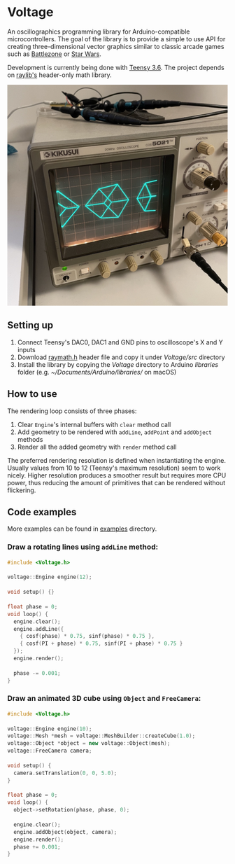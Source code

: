 # Voltage

An oscillographics programming library for Arduino-compatible microcontrollers. The goal of the library is to provide a simple to use API for creating three-dimensional vector graphics similar to classic arcade games such as [Battlezone](https://www.arcade-museum.com/game_detail.php?game_id=7059) or [Star Wars](https://www.arcade-museum.com/game_detail.php?game_id=9773).

Development is currently being done with [Teensy 3.6](https://www.pjrc.com/store/teensy36.html). The project depends on [raylib's](https://www.raylib.com) header-only math library.

![An oscilloscope running a Voltage example](https://raw.githubusercontent.com/achydenius/voltage/examples/three-cubes.jpg)

## Setting up

1. Connect Teensy's DAC0, DAC1 and GND pins to oscilloscope's X and Y inputs
2. Download [raymath.h](https://github.com/raysan5/raylib/blob/master/src/raymath.h) header file and copy it under _Voltage/src_ directory
3. Install the library by copying the _Voltage_ directory to Arduino _libraries_ folder (e.g. _~/Documents/Arduino/libraries/_ on macOS)

## How to use

The rendering loop consists of three phases:

1. Clear `Engine`'s internal buffers with `clear` method call
2. Add geometry to be rendered with `addLine`, `addPoint` and `addObject` methods
3. Render all the added geometry with `render` method call

The preferred rendering resolution is defined when instantiating the engine. Usually values from 10 to 12 (Teensy's maximum resolution) seem to work nicely. Higher resolution produces a smoother result but requires more CPU power, thus reducing the amount of primitives that can be rendered without flickering.

## Code examples

More examples can be found in [examples](examples/) directory.

### Draw a rotating lines using `addLine` method:

```cpp
#include <Voltage.h>

voltage::Engine engine(12);

void setup() {}

float phase = 0;
void loop() {
  engine.clear();
  engine.addLine({
    { cosf(phase) * 0.75, sinf(phase) * 0.75 },
    { cosf(PI + phase) * 0.75, sinf(PI + phase) * 0.75 }
  });
  engine.render();

  phase -= 0.001;
}
```

### Draw an animated 3D cube using `Object` and `FreeCamera`:

```cpp
#include <Voltage.h>

voltage::Engine engine(10);
voltage::Mesh *mesh = voltage::MeshBuilder::createCube(1.0);
voltage::Object *object = new voltage::Object(mesh);
voltage::FreeCamera camera;

void setup() {
  camera.setTranslation(0, 0, 5.0);
}

float phase = 0;
void loop() {
  object->setRotation(phase, phase, 0);

  engine.clear();
  engine.addObject(object, camera);
  engine.render();
  phase += 0.001;
}

```

